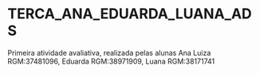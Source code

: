 # TERCA_ANA_EDUARDA_LUANA_ADS
Primeira atividade avaliativa, realizada pelas alunas Ana Luiza RGM:37481096, Eduarda RGM:38971909, Luana RGM:38171741
